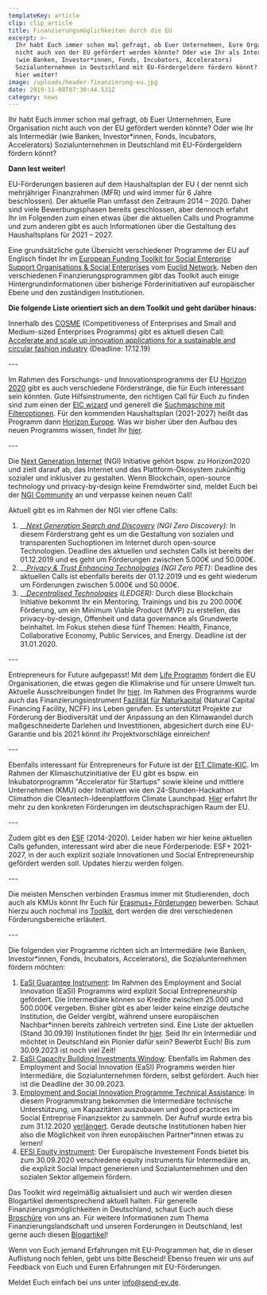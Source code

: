 ```yaml
---
templateKey: article
clip: clip_article
title: Finanzierungsmöglichkeiten durch die EU
excerpt: >-
  Ihr habt Euch immer schon mal gefragt, ob Euer Unternehmen, Eure Organisation
  nicht auch von der EU gefördert werden könnte? Oder wie Ihr als Intermediär
  (wie Banken, Investor*innen, Fonds, Incubators, Accelerators)
  Sozialunternehmen in Deutschland mit EU-Fördergeldern fördern könnt? Dann lest
  hier weiter!
image: /uploads/header-finanzierung-eu.jpg
date: 2019-11-08T07:30:44.531Z
category: news
---
```

Ihr habt Euch immer schon mal gefragt, ob Euer Unternehmen, Eure Organisation nicht auch von der EU gefördert werden könnte? Oder wie Ihr als Intermediär (wie Banken, Investor*innen, Fonds, Incubators, Accelerators) Sozialunternehmen in Deutschland mit EU-Fördergeldern fördern könnt?

**Dann lest weiter!** 

EU-Förderungen basieren auf dem Haushaltsplan der EU ( der nennt sich mehrjähriger Finanzrahmen (MFR) und wird immer für 6 Jahre beschlossen). Der aktuelle Plan umfasst den Zeitraum 2014 – 2020. Daher sind viele Bewerbungsphasen bereits geschlossen, aber dennoch erfahrt Ihr im Folgenden zum einen etwas über die aktuellen Calls und Programme und zum anderen gibt es auch Informationen über die Gestaltung des Haushaltsplans für 2021 – 2027. 

Eine grundsätzliche gute Übersicht verschiedener Programme der EU auf Englisch findet Ihr im [European Funding Toolkit for Social Enterprise Support Organisations & Social Enterprises](http://euclidnetwork.eu/wp-content/uploads/2019/03/euclid_funding-guide_web.pdf) vom [Euclid Network](https://euclidnetwork.eu). Neben den verschiedenen Finanzierungsprogrammen gibt das Toolkit auch einige Hintergrundinformationen über bisherige Förderinitiativen auf europäischer Ebene und den zuständigen Institutionen. 

**Die folgende Liste orientiert sich an dem Toolkit und geht darüber hinaus:**

Innerhalb des [COSME](https://ec.europa.eu/growth/smes/cosme_en) (Competitiveness of Enterprises and Small and Medium-sized Enterprises Programms) gibt es aktuell diesen Call: [Accelerate and scale up innovation applications for a sustainable and circular fashion industry](https://ec.europa.eu/research/participants/data/ref/other_eu_prog/cosme/wp-call/cosme-call-cos-circfash-2019-3-02_en.pdf) (Deadline: 17.12.19)

\---

Im Rahmen des Forschungs- und Innovationsprogramms der EU [Horizon 2020](https://ec.europa.eu/programmes/horizon2020/en/how-get-funding) gibt es auch verschiedene Förderstränge, die für Euch interessant sein könnten. Gute Hilfsinstrumente, den richtigen Call für Euch zu finden sind zum einen der [EIC wizard](https://ec.europa.eu/research/eic/index.cfm?pg=funding) und generell die [Suchmaschine mit Filteroptionen](https://ec.europa.eu/info/funding-tenders/opportunities/portal/screen/opportunities/topic-search;freeTextSearchKeyword=;typeCodes=1;statusCodes=31094502,31094501;programCode=H2020;programDivisionCode=31047893;focusAreaCode=null;crossCuttingPriorityCode=null;callCode=Default;sortQuery=openingDate;orderBy=asc;onlyTenders=false;topicListKey=topicSearchTablePageState). Für den kommenden Haushaltsplan (2021-2027) heißt das Programm dann [Horizon Europe](https://ec.europa.eu/info/sites/info/files/research_and_innovation/strategy_on_research_and_innovation/presentations/horizon_europe_en_investing_to_shape_our_future.pdf). Was wir bisher über den Aufbau des neuen Programms wissen, findet Ihr [hier](https://ec.europa.eu/info/horizon-europe-next-research-and-innovation-framework-programme_en). 

\---

Die [Next Generation Internet](https://www.ngi.eu/about/) (NGI) Initiative gehört bspw. zu Horizon2020 und zielt darauf ab, das Internet und das Plattform-Ökosystem zukünftig sozialer und inklusiver zu gestalten. Wenn Blockchain, open-source technology und privacy-by-design keine Fremdwörter sind, meldet Euch bei der [NGI Community](https://community.ngi.eu/signin) an und verpasse keinen neuen Call!

Aktuell gibt es im Rahmen der NGI vier offene Calls:

1. __[_Next Generation Search and Discovery_](https://nlnet.nl/discovery/) _(NGI Zero Discovery):_ In diesem Förderstrang geht es um die Gestaltung von sozialen und transparenten Suchoptionen im Internet durch open-source Technologien. Deadline des aktuellen und sechsten Calls ist bereits der 01.12.2019 und es geht um Förderungen zwischen 5.000€ und 50.000€.
2. __[_Privacy & Trust Enhancing Technologies_](https://nlnet.nl/PET/) _(NGI Zero PET):_ Deadline des aktuellen Calls ist ebenfalls bereits der 01.12.2019 und es geht wiederum um Förderungen zwischen 5.000€ und 50.000€.
3. __[_Decentralised Technologies_](https://www.ngi.eu/news/2019/11/05/ledger-funding-for-decentralised-human-centric-tech-solutions/) _(LEDGER):_ Durch diese Blockchain Initiative bekommt Ihr ein Mentoring, Trainings und bis zu 200.000€ Förderung, um ein Minimum Viable Product (MVP) zu erstellen, das privacy-by-design, Offenheit und data governance als Grundwerte beinhaltet. Im Fokus stehen diese fünf Themen: Health, Finance, Collaborative Economy, Public Services, and Energy. Deadline ist der 31.01.2020.

\---

Entrepreneurs for Future aufgepasst! Mit dem [Life Programm](https://ec.europa.eu/easme/en/life) fördert die EU Organisationen, die etwas gegen die Klimakrise und für unsere Umwelt tun. Aktuelle Ausschreibungen findet Ihr [hier](https://ec.europa.eu/easme/en/section/life/calls-proposals). Im Rahmen des Programms wurde auch das Finanzierungsinstrument [Fazilität für Naturkapital](https://www.eib.org/de/products/blending/ncff/index.htm) (Natural Capital Financing Facility, NCFF) ins Leben gerufen. Es unterstützt Projekte zur Förderung der Biodiversität und der Anpassung an den Klimawandel durch maßgeschneiderte Darlehen und Investitionen, abgesichert durch eine EU-Garantie und bis 2021 könnt ihr Projektvorschläge einreichen!

\---

Ebenfalls interessant für Entrepreneurs for Future ist der [EIT Climate-KIC](https://www.climate-kic-dach.org/faq). Im Rahmen der Klimaschutzinitiative der EU gibt es bspw. ein Inkubatorprogramm "Accelerator für Startups" sowie kleine und mittlere Unternehmen (KMU) oder Initiativen wie den 24-Stunden-Hackathon Climathon die Cleantech-Ideenplattform Climate Launchpad. [Hier](https://dach.climate-kic.org/was-wir-anbieten/entrepreneurship/) erfahrt Ihr mehr zu den konkreten Förderungen im deutschsprachigen Raum der EU.

\---

Zudem gibt es den [ESF](https://www.esf.de/portal/DE/Foerderperiode-2014-2020/Offene-Aufrufe/inhalt.html) (2014-2020). Leider haben wir hier keine aktuellen Calls gefunden, interessant wird aber die neue Förderperiode: ESF+ 2021-2027, in der auch explizit soziale Innovationen und Social Entrepreneurship gefördert werden soll. Updates hierzu werden folgen.

\---

Die meisten Menschen verbinden Erasmus immer mit Studierenden, doch auch als KMUs könnt Ihr Euch für [Erasmus+ Förderungen](https://eacea.ec.europa.eu/erasmus-plus/funding_en) bewerben. Schaut hierzu auch nochmal ins [Toolkit](http://euclidnetwork.eu/wp-content/uploads/2019/03/euclid_funding-guide_web.pdf), dort werden die drei verschiedenen Förderungsbereiche erläutert.

\---

Die folgenden vier Programme richten sich an Intermediäre (wie Banken, Investor*innen, Fonds, Incubators, Accelerators), die Sozialunternehmen fördern möchten:

1. [EaSI Guarantee Instrument](https://www.eif.org/what_we_do/microfinance/easi/easi-guarantee-instrument/index.htm): Im Rahmen des Employment and Social Innovation (EaSI) Programms wird explizit Social Entrepreneurship gefördert. Die Intermediäre können so Kredite zwischen 25.000 und 500.000€ vergeben. Bisher gibt es aber leider keine einzige deutsche Institution, die Gelder vergibt, während unsere europäischen Nachbar*innen bereits zahlreich vertreten sind. Eine Liste der aktuellen (Stand 30.09.19) Institutionen findet Ihr [hier](https://www.eif.org/what_we_do/microfinance/easi/easi-signatures.pdf). Seid Ihr ein Intermediär und möchtet in Deutschland ein Pionier dafür sein? Bewerbt Euch! Bis zum 30.09.2023 ist noch viel Zeit!
2. [EaSI Capacity Building Investments Window](https://www.eif.org/what_we_do/microfinance/easi/easi-capacity-building-investments-window/index.htm): Ebenfalls im Rahmen des Employment and Social Innovation (EaSI) Programms werden hier Intermediäre, die Sozialunternehmen fördern, selbst gefördert. Auch hier ist die Deadline der 30.09.2023. 
3. [Employment and Social Innovation Programme Technical Assistance](https://ec.europa.eu/social/main.jsp?catId=89&furtherNews=yes&newsId=9327&langId=en): In diesem Programmstrang bekommen die Intermediäre technische Unterstützung, um Kapazitäten auszubauen und good practices im Social Entreprise Finanzsektor zu sammeln. Der Aufruf wurde extra bis zum 31.12.2020
   [verlängert](https://www.european-microfinance.org/call/easi-ta-social-entrepreneurship). Gerade deutsche Institutionen haben hier also die Möglichkeit von ihren europäischen Partner*innen etwas zu lernen! 
4. [EFSI Equity instrument](https://www.eif.org/what_we_do/equity/efsi/): Der Europäische Investement Fonds bietet bis zum 30.09.2020 verschiedene equity instruments für Intermediäre an, die explizit Social Impact generieren und Sozialunternehmen und den sozialen Sektor allgemein fördern.



Das Toolkit wird regelmäßig aktualisiert und auch wir werden diesen Blogartikel dementsprechend aktuell halten. Für generelle Finanzierungsmöglichkeiten in Deutschland, schaut Euch auch diese [Broschüre](https://www.send-ev.de/uploads/finanzierungsbooklet.pdf) von uns an. Für weitere Informationen zum Thema Finanzierungslandschaft und unseren Forderungen in Deutschland, lest gerne auch diesen [Blogartikel](https://www.send-ev.de/2019-08-14_finanzierungslandschaft-in-deutschland-für-social-entrepreneurs/)! 

Wenn von Euch jemand Erfahrungen mit EU-Programmen hat, die in dieser Auflistung noch fehlen, gebt uns bitte Bescheid! Ebenso freuen wir uns auf Feedback von Euch und Euren Erfahrungen mit EU-Förderungen.

Meldet Euch einfach bei uns unter info@send-ev.de.
